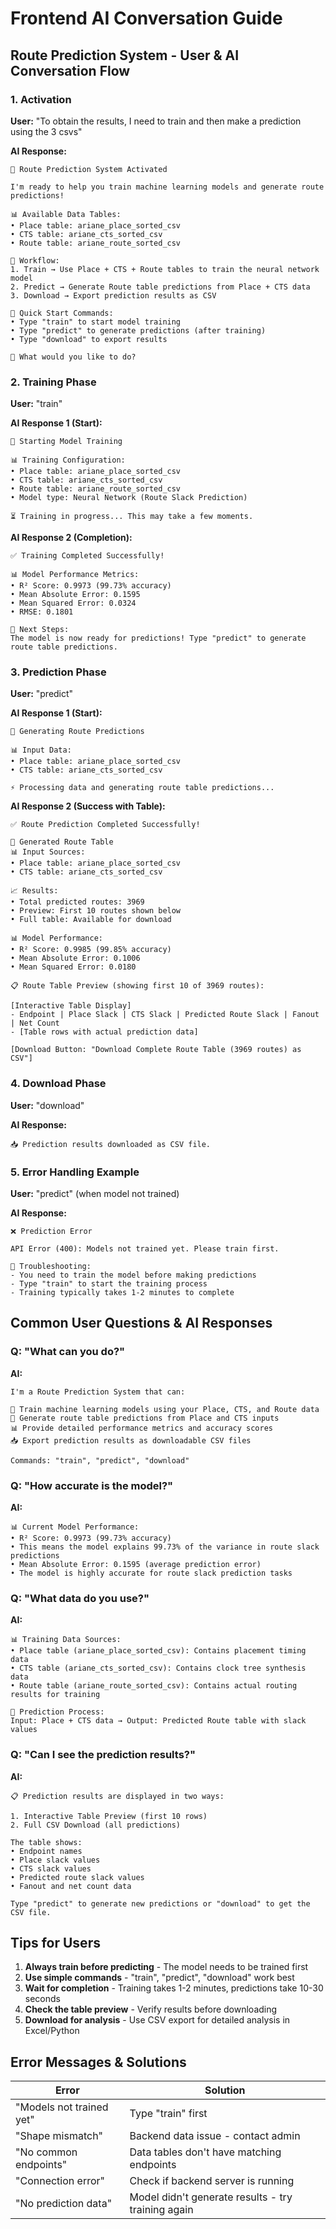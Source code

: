 # Frontend AI Conversation Guide

## Route Prediction System - User & AI Conversation Flow

### 1. **Activation**
**User:** "To obtain the results, I need to train and then make a prediction using the 3 csvs"

**AI Response:**
```
🤖 Route Prediction System Activated

I'm ready to help you train machine learning models and generate route predictions!

📊 Available Data Tables:
• Place table: ariane_place_sorted_csv
• CTS table: ariane_cts_sorted_csv  
• Route table: ariane_route_sorted_csv

🔄 Workflow:
1. Train → Use Place + CTS + Route tables to train the neural network model
2. Predict → Generate Route table predictions from Place + CTS data
3. Download → Export prediction results as CSV

💬 Quick Start Commands:
• Type "train" to start model training
• Type "predict" to generate predictions (after training)
• Type "download" to export results

🎯 What would you like to do?
```

### 2. **Training Phase**
**User:** "train"

**AI Response 1 (Start):**
```
🔧 Starting Model Training

📊 Training Configuration:
• Place table: ariane_place_sorted_csv
• CTS table: ariane_cts_sorted_csv  
• Route table: ariane_route_sorted_csv
• Model type: Neural Network (Route Slack Prediction)

⏳ Training in progress... This may take a few moments.
```

**AI Response 2 (Completion):**
```
✅ Training Completed Successfully!

📊 Model Performance Metrics:
• R² Score: 0.9973 (99.73% accuracy)
• Mean Absolute Error: 0.1595
• Mean Squared Error: 0.0324
• RMSE: 0.1801

🎯 Next Steps:
The model is now ready for predictions! Type "predict" to generate route table predictions.
```

### 3. **Prediction Phase**
**User:** "predict"

**AI Response 1 (Start):**
```
🔮 Generating Route Predictions

📊 Input Data:
• Place table: ariane_place_sorted_csv
• CTS table: ariane_cts_sorted_csv

⚡ Processing data and generating route table predictions...
```

**AI Response 2 (Success with Table):**
```
✅ Route Prediction Completed Successfully!

🎯 Generated Route Table
📊 Input Sources:
• Place table: ariane_place_sorted_csv
• CTS table: ariane_cts_sorted_csv

📈 Results:
• Total predicted routes: 3969
• Preview: First 10 routes shown below
• Full table: Available for download

📊 Model Performance:
• R² Score: 0.9985 (99.85% accuracy)
• Mean Absolute Error: 0.1006
• Mean Squared Error: 0.0180

📋 Route Table Preview (showing first 10 of 3969 routes):

[Interactive Table Display]
- Endpoint | Place Slack | CTS Slack | Predicted Route Slack | Fanout | Net Count
- [Table rows with actual prediction data]

[Download Button: "Download Complete Route Table (3969 routes) as CSV"]
```

### 4. **Download Phase**
**User:** "download"

**AI Response:**
```
📥 Prediction results downloaded as CSV file.
```

### 5. **Error Handling Example**
**User:** "predict" (when model not trained)

**AI Response:**
```
❌ Prediction Error

API Error (400): Models not trained yet. Please train first.

🔧 Troubleshooting:
- You need to train the model before making predictions
- Type "train" to start the training process
- Training typically takes 1-2 minutes to complete
```

## Common User Questions & AI Responses

### Q: "What can you do?"
**AI:** 
```
I'm a Route Prediction System that can:

🔧 Train machine learning models using your Place, CTS, and Route data
🔮 Generate route table predictions from Place and CTS inputs  
📊 Provide detailed performance metrics and accuracy scores
📥 Export prediction results as downloadable CSV files

Commands: "train", "predict", "download"
```

### Q: "How accurate is the model?"
**AI:**
```
📊 Current Model Performance:
• R² Score: 0.9973 (99.73% accuracy)
• This means the model explains 99.73% of the variance in route slack predictions
• Mean Absolute Error: 0.1595 (average prediction error)
• The model is highly accurate for route slack prediction tasks
```

### Q: "What data do you use?"
**AI:**
```
📊 Training Data Sources:
• Place table (ariane_place_sorted_csv): Contains placement timing data
• CTS table (ariane_cts_sorted_csv): Contains clock tree synthesis data  
• Route table (ariane_route_sorted_csv): Contains actual routing results for training

🎯 Prediction Process:
Input: Place + CTS data → Output: Predicted Route table with slack values
```

### Q: "Can I see the prediction results?"
**AI:**
```
📋 Prediction results are displayed in two ways:

1. Interactive Table Preview (first 10 rows)
2. Full CSV Download (all predictions)

The table shows:
• Endpoint names
• Place slack values
• CTS slack values  
• Predicted route slack values
• Fanout and net count data

Type "predict" to generate new predictions or "download" to get the CSV file.
```

## Tips for Users

1. **Always train before predicting** - The model needs to be trained first
2. **Use simple commands** - "train", "predict", "download" work best
3. **Wait for completion** - Training takes 1-2 minutes, predictions take 10-30 seconds
4. **Check the table preview** - Verify results before downloading
5. **Download for analysis** - Use CSV export for detailed analysis in Excel/Python

## Error Messages & Solutions

| Error | Solution |
|-------|----------|
| "Models not trained yet" | Type "train" first |
| "Shape mismatch" | Backend data issue - contact admin |
| "No common endpoints" | Data tables don't have matching endpoints |
| "Connection error" | Check if backend server is running |
| "No prediction data" | Model didn't generate results - try training again |